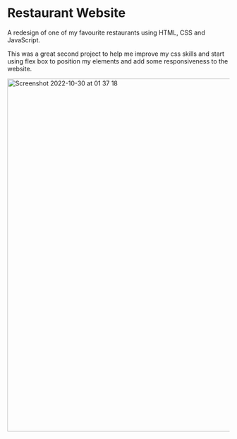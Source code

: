 
# Restaurant Website
A redesign of one of my favourite restaurants using HTML,  CSS and JavaScript. 

This was a great second project to help me improve my css skills and start using flex box to position my elements and add some responsiveness to the website. 

<img width="800" alt="Screenshot 2022-10-30 at 01 37 18" src="https://user-images.githubusercontent.com/79761202/198858698-7c845dc3-2f80-480c-8ebe-623b40b37395.png">

